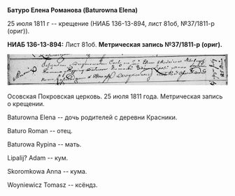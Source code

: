 **Батуро Елена Романова (Baturowna Elena)**

25 июля 1811 г -- крещение (НИАБ 136-13-894, лист 81об, №37/1811-р
(ориг)).

**НИАБ 136-13-894:** Лист 81об. **Метрическая запись №37/1811-р
(ориг).**

![](./media/3869a8044d9ef67db1dc5c82ef13cff6a225ec09.png)

Осовская Покровская церковь. 25 июля 1811 года. Метрическая запись о
крещении.

Baturowna Elena -- дочь родителей с деревни Красники.

Baturo Roman -- отец.

Baturowa Rypina -- мать.

Lipalij? Adam -- кум.

Skoromkowa Anna -- кума.

Woyniewicz Tomasz -- ксёндз.

